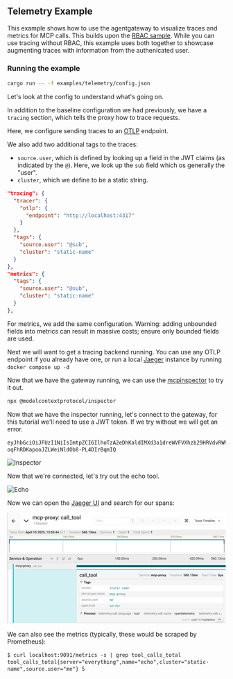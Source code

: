 ## Telemetry Example

This example shows how to use the agentgateway to visualize traces and metrics for MCP calls.
This builds upon the [RBAC sample](../rbac).
While you can use tracing without RBAC, this example uses both together to showcase augmenting traces with information from the authenicated user.

### Running the example

```bash
cargo run -- -f examples/telemetry/config.json
```

Let's look at the config to understand what's going on.

In addition to the baseline configuration we had previously, we have a `tracing` section, which tells the proxy how to trace requests.

Here, we configure sending traces to an [OTLP](https://opentelemetry.io/docs/specs/otel/protocol/) endpoint.

We also add two additional tags to the traces:
* `source.user`, which is defined by looking up a field in the JWT claims (as indicated by the `@`).
  Here, we look up the `sub` field which os generally the "user".
* `cluster`, which we define to be a static string.

```json
"tracing": {
  "tracer": {
    "otlp": {
      "endpoint": "http://localhost:4317"
    }
  },
  "tags": {
    "source.user": "@sub",
    "cluster": "static-name"
  }
},
"metrics": {
  "tags": {
    "source.user": "@sub",
    "cluster": "static-name"
  }
},
```

For metrics, we add the same configuration.
Warning: adding unbounded fields into metrics can result in massive costs; ensure only bounded fields are used.

Next we will want to get a tracing backend running.
You can use any OTLP endpoint if you already have one, or run a local [Jaeger](https://www.jaegertracing.io/) instance by running `docker compose up -d`

Now that we have the gateway running, we can use the [mcpinspector](https://github.com/modelcontextprotocol/inspector) to try it out.
```bash
npx @modelcontextprotocol/inspector
```

Now that we have the inspector running, let's connect to the gateway, for this tutorial we'll need to use a JWT token. If we try without we will get an error.
```
eyJhbGciOiJFUzI1NiIsImtpZCI6IlhoTzA2eDhKaldIMXd3a1dreWVFVXhzb29HRVdvRWRpZEVwd3lkX2htdUkiLCJ0eXAiOiJKV1QifQ.eyJhdWQiOiJtZS5jb20iLCJleHAiOjE5MDA2NTAyOTQsImlhdCI6MTc0Mjg2OTUxNywiaXNzIjoibWUiLCJqdGkiOiI3MDViYjM4MTNjN2Q3NDhlYjAyNzc5MjViZGExMjJhZmY5ZDBmYzE1MDNiOGY3YzFmY2I1NDc3MmRiZThkM2ZhIiwibmJmIjoxNzQyODY5NTE3LCJzdWIiOiJtZSJ9.cLeIaiWWMNuNlY92RiCV3k7mScNEvcVCY0WbfNWIvRFMOn_I3v-oqFhRDKapooJZLWeiNldOb8-PL4DIrBqmIQ
```

![Inspector](../rbac/img/connect.png)

Now that we're connected, let's try out the echo tool.

![Echo](../rbac/img/echo.png)

Now we can open the [Jaeger UI](http://localhost:16686/search) and search for our spans:

![Jaeger](./img/jaeger.png)

We can also see the metrics (typically, these would be scraped by Prometheus):

```
$ curl localhost:9091/metrics -s | grep tool_calls_total
tool_calls_total{server="everything",name="echo",cluster="static-name",source.user="me"} 5
```